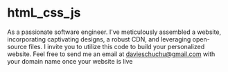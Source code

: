 # htmL_css_js
As a passionate software engineer. I've meticulously assembled a website, incorporating captivating designs, a robust CDN, and leveraging open-source files. I invite you to utilize this code to build your personalized website. Feel free to send me an email at davieschuchu@gmail.com with your domain name once your website is live

